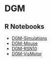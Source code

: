 # DGM

## R Notebooks
- [DGM-Simulations](https://rawgit.com/schw4b/DGM/master/results/DGM-Simulations.html)
- [DGM-Mouse](https://rawgit.com/schw4b/DGM/master/results/DGM-Mouse.html)
- [DGM-RSN10](https://rawgit.com/schw4b/DGM/master/results/DGM-RSN10.html)
- [DGM-VisMotor](https://rawgit.com/schw4b/DGM/master/results/DGM-VisMotor.html)
